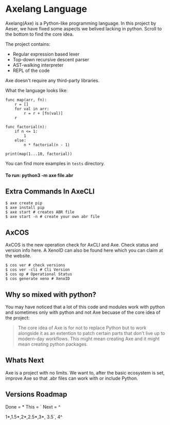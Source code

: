 Axelang Language
=======
Axelang(Axe) is a Python-like programming language. In this project by Aeser, we have fixed some aspects we belived lacking in python. Scroll to the bottom to find the core idea.

The project contains:

- Regular expression based lexer
- Top-down recursive descent parser
- AST-walking interpreter
- REPL of the code

Axe doesn't require any third-party libraries.

What the language looks like:



    func map(arr, fn):
        r = []
        for val in arr:
            r = r + [fn(val)]
        r

    func factorial(n):
        if n <= 1:
            1
        else:
            n * factorial(n - 1)

    print(map(1...10, factorial))


You can find more examples in ``tests`` directory.

#### To run: python3 -m axe file.abr

## Extra Commands In AxeCLI
```
$ axe create pip
$ axe install pip
$ axe start # creates ABR file
$ axe start -n # create your own abr file
```
## AxCOS
AxCOS is the new operation check for AxCLI and Axe. Check status and version info here. A XenoID can also be found here which you can claim at the website. 
```
$ cos ver # check versions
$ cos ver -cli # Cli Version
$ cos op # Operational Status
$ cos generate xeno # XenoID
```
## Why so mixed with python?
You may have noticed that a lot of this code and modules work with python and sometimes only with python and not Axe becuase of the core idea of the project:
> The core idea of Axe is for not to replace Python but to work alongside it as an extention to patch certain parts that don't live up to modern-day workflows. This might mean creating Axe and it might mean creating python packages.
## Whats Next
Axe is a project with no limits.
We want to, after the basic ecosystem is set, improve Axe so that .abr files can work with or include Python.
## Versions Roadmap
Done = *
This = `
Next = ^

1*,1.5*,2*,2.5*,3*, 3.5`, 4^
